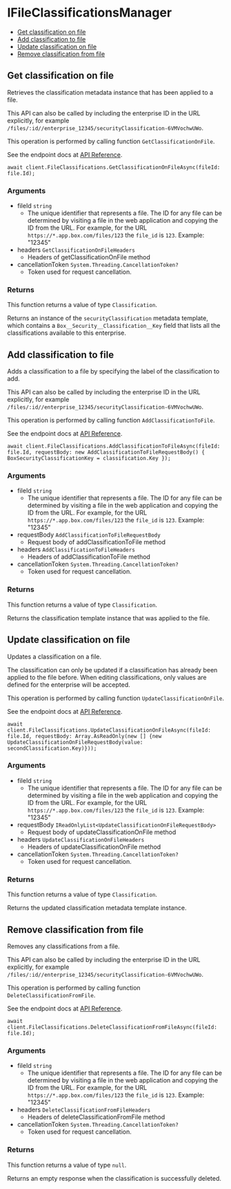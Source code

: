 # IFileClassificationsManager


- [Get classification on file](#get-classification-on-file)
- [Add classification to file](#add-classification-to-file)
- [Update classification on file](#update-classification-on-file)
- [Remove classification from file](#remove-classification-from-file)

## Get classification on file

Retrieves the classification metadata instance that
has been applied to a file.

This API can also be called by including the enterprise ID in the
URL explicitly, for example
`/files/:id//enterprise_12345/securityClassification-6VMVochwUWo`.

This operation is performed by calling function `GetClassificationOnFile`.

See the endpoint docs at
[API Reference](https://developer.box.com/reference/get-files-id-metadata-enterprise-security-classification-6-vm-vochw-u-wo/).

<!-- sample get_files_id_metadata_enterprise_securityClassification-6VMVochwUWo -->
```
await client.FileClassifications.GetClassificationOnFileAsync(fileId: file.Id);
```

### Arguments

- fileId `string`
  - The unique identifier that represents a file.  The ID for any file can be determined by visiting a file in the web application and copying the ID from the URL. For example, for the URL `https://*.app.box.com/files/123` the `file_id` is `123`. Example: "12345"
- headers `GetClassificationOnFileHeaders`
  - Headers of getClassificationOnFile method
- cancellationToken `System.Threading.CancellationToken?`
  - Token used for request cancellation.


### Returns

This function returns a value of type `Classification`.

Returns an instance of the `securityClassification` metadata
template, which contains a `Box__Security__Classification__Key`
field that lists all the classifications available to this
enterprise.


## Add classification to file

Adds a classification to a file by specifying the label of the
classification to add.

This API can also be called by including the enterprise ID in the
URL explicitly, for example
`/files/:id//enterprise_12345/securityClassification-6VMVochwUWo`.

This operation is performed by calling function `AddClassificationToFile`.

See the endpoint docs at
[API Reference](https://developer.box.com/reference/post-files-id-metadata-enterprise-security-classification-6-vm-vochw-u-wo/).

<!-- sample post_files_id_metadata_enterprise_securityClassification-6VMVochwUWo -->
```
await client.FileClassifications.AddClassificationToFileAsync(fileId: file.Id, requestBody: new AddClassificationToFileRequestBody() { BoxSecurityClassificationKey = classification.Key });
```

### Arguments

- fileId `string`
  - The unique identifier that represents a file.  The ID for any file can be determined by visiting a file in the web application and copying the ID from the URL. For example, for the URL `https://*.app.box.com/files/123` the `file_id` is `123`. Example: "12345"
- requestBody `AddClassificationToFileRequestBody`
  - Request body of addClassificationToFile method
- headers `AddClassificationToFileHeaders`
  - Headers of addClassificationToFile method
- cancellationToken `System.Threading.CancellationToken?`
  - Token used for request cancellation.


### Returns

This function returns a value of type `Classification`.

Returns the classification template instance
that was applied to the file.


## Update classification on file

Updates a classification on a file.

The classification can only be updated if a classification has already been
applied to the file before. When editing classifications, only values are
defined for the enterprise will be accepted.

This operation is performed by calling function `UpdateClassificationOnFile`.

See the endpoint docs at
[API Reference](https://developer.box.com/reference/put-files-id-metadata-enterprise-security-classification-6-vm-vochw-u-wo/).

<!-- sample put_files_id_metadata_enterprise_securityClassification-6VMVochwUWo -->
```
await client.FileClassifications.UpdateClassificationOnFileAsync(fileId: file.Id, requestBody: Array.AsReadOnly(new [] {new UpdateClassificationOnFileRequestBody(value: secondClassification.Key)}));
```

### Arguments

- fileId `string`
  - The unique identifier that represents a file.  The ID for any file can be determined by visiting a file in the web application and copying the ID from the URL. For example, for the URL `https://*.app.box.com/files/123` the `file_id` is `123`. Example: "12345"
- requestBody `IReadOnlyList<UpdateClassificationOnFileRequestBody>`
  - Request body of updateClassificationOnFile method
- headers `UpdateClassificationOnFileHeaders`
  - Headers of updateClassificationOnFile method
- cancellationToken `System.Threading.CancellationToken?`
  - Token used for request cancellation.


### Returns

This function returns a value of type `Classification`.

Returns the updated classification metadata template instance.


## Remove classification from file

Removes any classifications from a file.

This API can also be called by including the enterprise ID in the
URL explicitly, for example
`/files/:id//enterprise_12345/securityClassification-6VMVochwUWo`.

This operation is performed by calling function `DeleteClassificationFromFile`.

See the endpoint docs at
[API Reference](https://developer.box.com/reference/delete-files-id-metadata-enterprise-security-classification-6-vm-vochw-u-wo/).

<!-- sample delete_files_id_metadata_enterprise_securityClassification-6VMVochwUWo -->
```
await client.FileClassifications.DeleteClassificationFromFileAsync(fileId: file.Id);
```

### Arguments

- fileId `string`
  - The unique identifier that represents a file.  The ID for any file can be determined by visiting a file in the web application and copying the ID from the URL. For example, for the URL `https://*.app.box.com/files/123` the `file_id` is `123`. Example: "12345"
- headers `DeleteClassificationFromFileHeaders`
  - Headers of deleteClassificationFromFile method
- cancellationToken `System.Threading.CancellationToken?`
  - Token used for request cancellation.


### Returns

This function returns a value of type `null`.

Returns an empty response when the classification is
successfully deleted.


